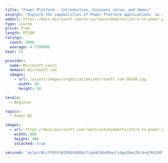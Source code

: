```yaml
---
title: "Power Platform - Introduction, business value, and demos"
excerpt: "Explore the capabilities of Power Platform applications, as seen in demonstrations and customer case studies."
webUrl: https://docs.microsoft.com/en-us/learn/modules/intro-to-power-platform-mba/
type: course
price: Free
length: PT35M
ratings:
  count: 3896
  average: 4.7399898
heat: 51

provider:
  name: Microsoft Learn
  domain: microsoft.com
  images:
    - url: /assets/images/organizations/microsoft.com-50x50.jpg
      width: 50
      height: 50

levels:
  - Beginner

topics:
  - Power BI

images:
  - url: https://docs.microsoft.com/learn/achievements/intro-to-power-platform-social.png
    width: 800
    height: 400
    isCached: true

secured: "qxlpzrBLcYY93YsBZ9XbSkRD8s7/qkALXQsR0qufjdge20ex2D/4+qT6G39971UGxSzqldlaxHne/aemIoetn1ZFqOT3sbjd93oQzgHiJ8GFrgj7LOJVBmADY7Tk4+MWvphRV1JwJ9ymAlEhvxuL8euvUEDRp4P2XbV6rd+oSG1MnvZqKwJd0ALNmO6Cs5qiljbvXP2Mbj4tJP51rubZyXsyDnwKsYx6KUbKnQaPw9a+mt1tfZptCVziOXSE6tjz6dBIIeGnVjUf/JZ2Hzf+bhLnUVBhm8LP9URSEZRA3VN3t3/TmUWGAcLXSpDizJuKceUCkCUJauaO1KQPEtIBBacqy0qGmhvRoClk1gbkoTYOCsj7t5X91AZu8EYI/iik4YUWcUdmJmcMI2IUUVvqp3JiPtuw6zB8kEeNsHto8B8=;YbJQ0cJdR4F82VnMsXzb6A=="
---
```


